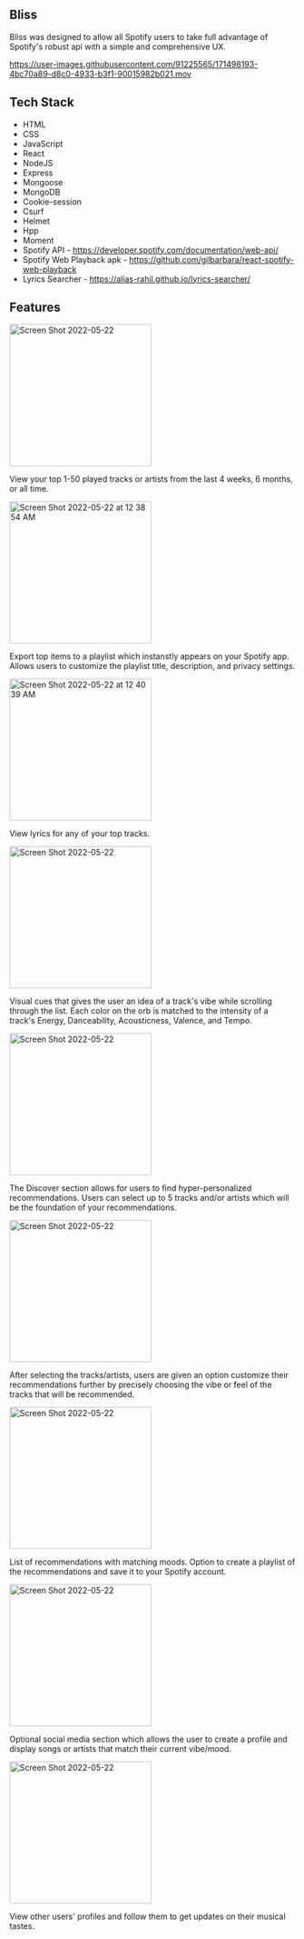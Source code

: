 ## Bliss

Bliss was designed to allow all Spotify users to take full advantage of Spotify's robust api with a simple and comprehensive UX. 


https://user-images.githubusercontent.com/91225565/171498193-4bc70a89-d8c0-4933-b3f1-90015982b021.mov


## Tech Stack

- HTML
- CSS
- JavaScript
- React
- NodeJS
- Express
- Mongoose
- MongoDB
- Cookie-session
- Csurf
- Helmet
- Hpp
- Moment
- Spotify API - https://developer.spotify.com/documentation/web-api/
- Spotify Web Playback apk - https://github.com/gilbarbara/react-spotify-web-playback
- Lyrics Searcher - https://alias-rahil.github.io/lyrics-searcher/



## Features 

<img width="250" alt="Screen Shot 2022-05-22 " src="https://user-images.githubusercontent.com/91225565/169678193-221c8930-0b29-483d-a582-9f086a6b5f88.png">

View your top 1-50 played tracks or artists from the last 4 weeks, 6 months, or all time. 

<img width="250" alt="Screen Shot 2022-05-22 at 12 38 54 AM" src="https://user-images.githubusercontent.com/91225565/169678932-d555a386-f4ef-4af9-ab7a-cc4bc5ae44b2.png">

Export top items to a playlist which instanstly appears on your Spotify app. Allows users to customize the playlist title, description, and privacy settings. 

<img width="250" alt="Screen Shot 2022-05-22 at 12 40 39 AM" src="https://user-images.githubusercontent.com/91225565/169678986-eef26e47-29fe-43d2-9ac0-705ca70e22d0.png">

View lyrics for any of your top tracks. 

<img width="250" alt="Screen Shot 2022-05-22" src="https://user-images.githubusercontent.com/91225565/169678357-9f3e3c34-c8e3-483b-9d5c-5cb0b01bceea.png">

Visual cues that gives the user an idea of a track's vibe while scrolling through the list. Each color on the orb is matched to the intensity of a track's Energy, Danceability, Acousticness, Valence, and Tempo. 

<img width="250" alt="Screen Shot 2022-05-22 " src="https://user-images.githubusercontent.com/91225565/169678391-562d1067-9c54-4db0-a880-3d26ab065a3c.png">

The Discover section allows for users to find hyper-personalized recommendations. Users can select up to 5 tracks and/or artists which will be the foundation of your recommendations. 

<img width="250" alt="Screen Shot 2022-05-22" src="https://user-images.githubusercontent.com/91225565/169678424-1402b69a-aba4-44b1-9e52-ce67e54e63f9.png">

After selecting the tracks/artists, users are given an option customize their recommendations further by precisely choosing the vibe or feel of the tracks that will be recommended. 

<img width="250" alt="Screen Shot 2022-05-22 " src="https://user-images.githubusercontent.com/91225565/169678480-badc9f5e-466f-4ebe-8e7a-479f5e81359a.png">

List of recommendations with matching moods. Option to create a playlist of the recommendations and save it to your Spotify account. 

<img width="250" alt="Screen Shot 2022-05-22 " src="https://user-images.githubusercontent.com/91225565/169678698-807e0b90-eeba-402a-93d5-528838687974.png">

Optional social media section which allows the user to create a profile and display songs or artists that match their current vibe/mood. 

<img width="250" alt="Screen Shot 2022-05-22 " src="https://user-images.githubusercontent.com/91225565/169678579-092a497e-402e-4fe3-9577-ddb1edae4abd.png">

View other users' profiles and follow them to get updates on their musical tastes. 


